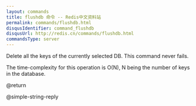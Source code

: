 ```yaml
---
layout: commands
title: flushdb 命令 -- Redis中文资料站
permalink: commands/flushdb.html
disqusIdentifier: command_flushdb
disqusUrl: http://redis.cn/commands/flushdb.html
commandsType: server
---
```


Delete all the keys of the currently selected DB.
This command never fails.

The time-complexity for this operation is O(N), N being the number of
keys in the database.

@return

@simple-string-reply
